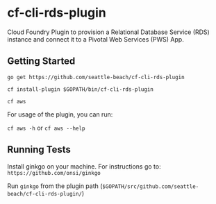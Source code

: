 # cf-cli-rds-plugin

Cloud Foundry Plugin to provision a Relational Database Service (RDS) instance
and connect it to a Pivotal Web Services (PWS) App.

## Getting Started

`go get https://github.com/seattle-beach/cf-cli-rds-plugin`

`cf install-plugin $GOPATH/bin/cf-cli-rds-plugin`

`cf aws`

For usage of the plugin, you can run:

`cf aws -h` or `cf aws --help`

## Running Tests
Install ginkgo on your machine. For instructions go to: `https://github.com/onsi/ginkgo`

Run `ginkgo` from the plugin path (`$GOPATH/src/github.com/seattle-beach/cf-cli-rds-plugin/`)